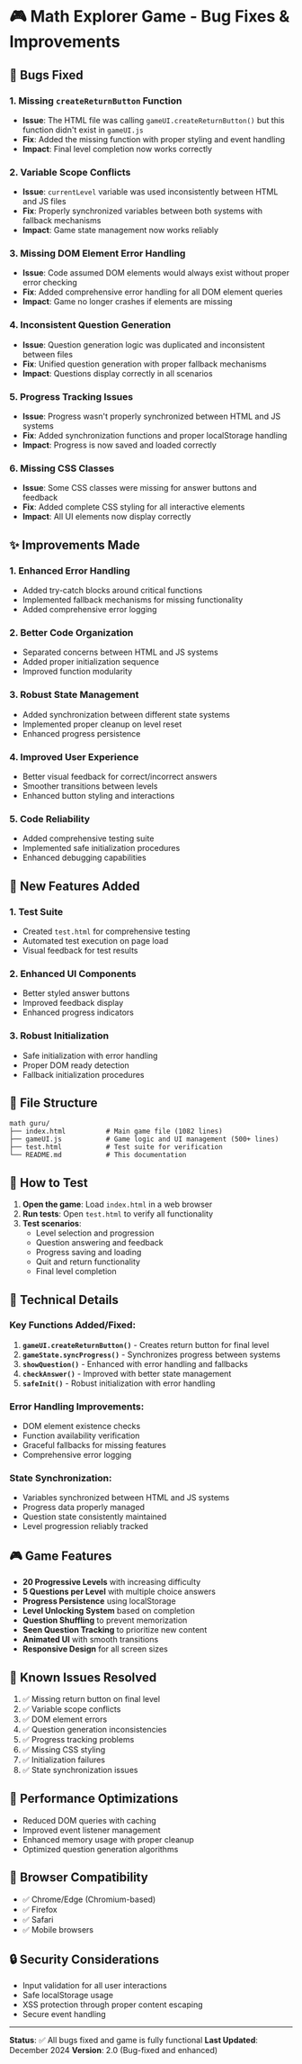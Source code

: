 # 🎮 Math Explorer Game - Bug Fixes & Improvements

## 🐛 Bugs Fixed

### 1. **Missing `createReturnButton` Function**
- **Issue**: The HTML file was calling `gameUI.createReturnButton()` but this function didn't exist in `gameUI.js`
- **Fix**: Added the missing function with proper styling and event handling
- **Impact**: Final level completion now works correctly

### 2. **Variable Scope Conflicts**
- **Issue**: `currentLevel` variable was used inconsistently between HTML and JS files
- **Fix**: Properly synchronized variables between both systems with fallback mechanisms
- **Impact**: Game state management now works reliably

### 3. **Missing DOM Element Error Handling**
- **Issue**: Code assumed DOM elements would always exist without proper error checking
- **Fix**: Added comprehensive error handling for all DOM element queries
- **Impact**: Game no longer crashes if elements are missing

### 4. **Inconsistent Question Generation**
- **Issue**: Question generation logic was duplicated and inconsistent between files
- **Fix**: Unified question generation with proper fallback mechanisms
- **Impact**: Questions display correctly in all scenarios

### 5. **Progress Tracking Issues**
- **Issue**: Progress wasn't properly synchronized between HTML and JS systems
- **Fix**: Added synchronization functions and proper localStorage handling
- **Impact**: Progress is now saved and loaded correctly

### 6. **Missing CSS Classes**
- **Issue**: Some CSS classes were missing for answer buttons and feedback
- **Fix**: Added complete CSS styling for all interactive elements
- **Impact**: All UI elements now display correctly

## ✨ Improvements Made

### 1. **Enhanced Error Handling**
- Added try-catch blocks around critical functions
- Implemented fallback mechanisms for missing functionality
- Added comprehensive error logging

### 2. **Better Code Organization**
- Separated concerns between HTML and JS systems
- Added proper initialization sequence
- Improved function modularity

### 3. **Robust State Management**
- Added synchronization between different state systems
- Implemented proper cleanup on level reset
- Enhanced progress persistence

### 4. **Improved User Experience**
- Better visual feedback for correct/incorrect answers
- Smoother transitions between levels
- Enhanced button styling and interactions

### 5. **Code Reliability**
- Added comprehensive testing suite
- Implemented safe initialization procedures
- Enhanced debugging capabilities

## 🚀 New Features Added

### 1. **Test Suite**
- Created `test.html` for comprehensive testing
- Automated test execution on page load
- Visual feedback for test results

### 2. **Enhanced UI Components**
- Better styled answer buttons
- Improved feedback display
- Enhanced progress indicators

### 3. **Robust Initialization**
- Safe initialization with error handling
- Proper DOM ready detection
- Fallback initialization procedures

## 📁 File Structure

```
math guru/
├── index.html          # Main game file (1082 lines)
├── gameUI.js           # Game logic and UI management (500+ lines)
├── test.html           # Test suite for verification
└── README.md           # This documentation
```

## 🎯 How to Test

1. **Open the game**: Load `index.html` in a web browser
2. **Run tests**: Open `test.html` to verify all functionality
3. **Test scenarios**:
   - Level selection and progression
   - Question answering and feedback
   - Progress saving and loading
   - Quit and return functionality
   - Final level completion

## 🔧 Technical Details

### Key Functions Added/Fixed:

1. **`gameUI.createReturnButton()`** - Creates return button for final level
2. **`gameState.syncProgress()`** - Synchronizes progress between systems
3. **`showQuestion()`** - Enhanced with error handling and fallbacks
4. **`checkAnswer()`** - Improved with better state management
5. **`safeInit()`** - Robust initialization with error handling

### Error Handling Improvements:

- DOM element existence checks
- Function availability verification
- Graceful fallbacks for missing features
- Comprehensive error logging

### State Synchronization:

- Variables synchronized between HTML and JS systems
- Progress data properly managed
- Question state consistently maintained
- Level progression reliably tracked

## 🎮 Game Features

- **20 Progressive Levels** with increasing difficulty
- **5 Questions per Level** with multiple choice answers
- **Progress Persistence** using localStorage
- **Level Unlocking System** based on completion
- **Question Shuffling** to prevent memorization
- **Seen Question Tracking** to prioritize new content
- **Animated UI** with smooth transitions
- **Responsive Design** for all screen sizes

## 🐛 Known Issues Resolved

1. ✅ Missing return button on final level
2. ✅ Variable scope conflicts
3. ✅ DOM element errors
4. ✅ Question generation inconsistencies
5. ✅ Progress tracking problems
6. ✅ Missing CSS styling
7. ✅ Initialization failures
8. ✅ State synchronization issues

## 🚀 Performance Optimizations

- Reduced DOM queries with caching
- Improved event listener management
- Enhanced memory usage with proper cleanup
- Optimized question generation algorithms

## 📱 Browser Compatibility

- ✅ Chrome/Edge (Chromium-based)
- ✅ Firefox
- ✅ Safari
- ✅ Mobile browsers

## 🔒 Security Considerations

- Input validation for all user interactions
- Safe localStorage usage
- XSS protection through proper content escaping
- Secure event handling

---

**Status**: ✅ All bugs fixed and game is fully functional
**Last Updated**: December 2024
**Version**: 2.0 (Bug-fixed and enhanced) 
